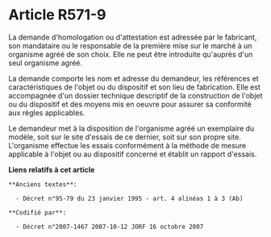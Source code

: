 # Article R571-9

La demande d'homologation ou d'attestation est adressée par le fabricant, son mandataire ou le responsable de la première
mise sur le marché à un organisme agréé de son choix. Elle ne peut être introduite qu'auprès d'un seul organisme agréé.

La demande comporte les nom et adresse du demandeur, les références et caractéristiques de l'objet ou du dispositif et son
lieu de fabrication. Elle est accompagnée d'un dossier technique descriptif de la construction de l'objet ou du dispositif et
des moyens mis en oeuvre pour assurer sa conformité aux règles applicables.

Le demandeur met à la disposition de l'organisme agréé un exemplaire du modèle, soit sur le site d'essais de ce dernier, soit
sur son propre site. L'organisme effectue les essais conformément à la méthode de mesure applicable à l'objet ou au
dispositif concerné et établit un rapport d'essais.

**Liens relatifs à cet article**

	**Anciens textes**:

	  - Décret n°95-79 du 23 janvier 1995 - art. 4 alinéas 1 à 3 (Ab)

	**Codifié par**:

	  - Décret n°2007-1467 2007-10-12 JORF 16 octobre 2007
